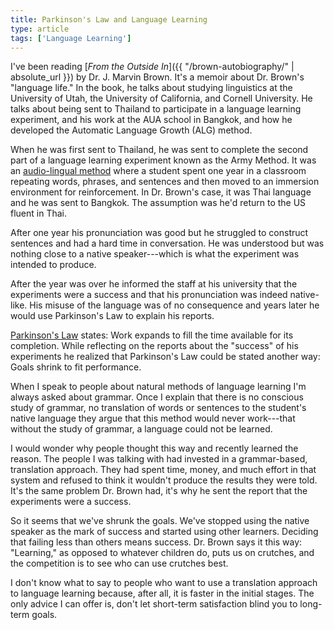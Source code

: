 ```yaml
---
title: Parkinson's Law and Language Learning
type: article
tags: ['Language Learning']
---
```


I've been reading [*From the Outside In*]({{ "/brown-autobiography/" | absolute_url }}) by Dr. J. Marvin Brown. It's a memoir about Dr. Brown's "language life." In the book, he talks about studying linguistics at the University of Utah, the University of California, and Cornell University. He talks about being sent to Thailand to participate in a language learning experiment, and his work at the AUA school in Bangkok, and how he developed the Automatic Language Growth (ALG) method.

When he was first sent to Thailand, he was sent to complete the second part of a language learning experiment known as the Army Method. It was an [audio-lingual method](http://en.wikipedia.org/wiki/Audio-lingual_method) where a student spent one year in a classroom repeating words, phrases, and sentences and then moved to an immersion environment for reinforcement. In Dr. Brown's case, it was Thai language and he was sent to Bangkok. The assumption was he'd return to the US fluent in Thai.

After one year his pronunciation was good but he struggled to construct sentences and had a hard time in conversation. He was understood but was nothing close to a native speaker---which is what the experiment was intended to produce.

After the year was over he informed the staff at his university that the experiments were a success and that his pronunciation was indeed native-like. His misuse of the language was of no consequence and years later he would use Parkinson's Law to explain his reports.

[Parkinson's Law](http://en.wikipedia.org/wiki/Parkinson's_Law) states: Work expands to fill the time available for its completion. While reflecting on the reports about the "success" of his experiments he realized that Parkinson's Law could be stated another way: Goals shrink to fit performance.

When I speak to people about natural methods of language learning I'm always asked about grammar. Once I explain that there is no conscious study of grammar, no translation of words or sentences to the student's native language they argue that this method would never work---that without the study of grammar, a language could not be learned.

I would wonder why people thought this way and recently learned the reason. The people I was talking with had invested in a grammar-based, translation approach. They had spent time, money, and much effort in that system and refused to think it wouldn't produce the results they were told. It's the same problem Dr. Brown had, it's why he sent the report that the experiments were a success.

So it seems that we've shrunk the goals. We've stopped using the native speaker as the mark of success and started using other learners. Deciding that failing less than others means success. Dr. Brown says it this way: "Learning," as opposed to whatever children do, puts us on crutches, and the competition is to see who can use crutches best.

I don't know what to say to people who want to use a translation approach to language learning because, after all, it is faster in the initial stages. The only advice I can offer is, don't let short-term satisfaction blind you to long-term goals.
